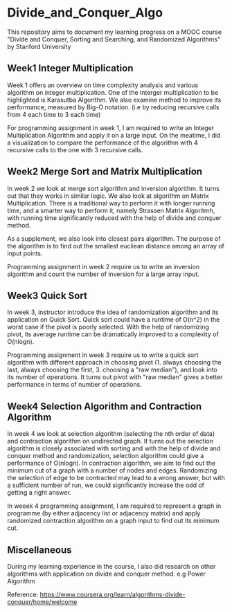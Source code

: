 # Divide_and_Conquer_Algo
This repository aims to document my learning progress on a MOOC course "Divide and Conquer, Sorting and Searching, and Randomized Algorithms" by Stanford University

## Week1 Integer Multiplication
Week 1 offers an overview on time complexity analysis and various algorithm on integer multiplication. One of the interger multiplication to be highlighted is Karasutba Algorithm. We also examine method to improve its performance, measured by Big-O notation. 
(i.e by reducing recursive calls from 4 each time to 3 each time)

For programming assignment in week 1, I am required to write an Integer Multiplication Algorithm and apply it on a large input. On the meatime, I did a visualization to compare the performance of the algorithm with 4 recursive calls to the one with 3 recursive calls.

## Week2 Merge Sort and Matrix Multiplication
In week 2  we look at merge sort algorithm and inversion algorithm. It turns out that they works in similar logic. We also look at algorithm on Matrix Multiplication. There is a traditional way to perform it with longer running time, and a smarter way to perform it, namely Strassen Matrix Algoritmh, with running time significantly reduced with the help of divide and conquer method.

As a supplement, we also look into closest pairs algorithm. The purpose of the algorithm is to find out the smallest eucliean distance among an array of input points.

Programming assignment in week 2 require us to write an inversion algorithm and count the number of inversion for a large array input.

## Week3 Quick Sort
In week 3, instructor introduce the idea of randomization algorithm and its application on Quick Sort. Quick sort could have a runtime of O(n^2) in the worst case if the pivot is poorly selected. With the help of randomizing pivot, its average runtime can be dramatically improved to a complexity of O(nlogn).

Programming assignment in week 3 require us to write a quick sort algorithm with different approach in choosing pivot (1. always choosing the last, always choosing the first, 3. choosing a "raw median"), and look into its number of operations. It turns out pivot with "raw median" gives a better performance in terms of number of operations.

## Week4 Selection Algorithm and Contraction Algorithm 
In week 4 we look at selection algorithm (selecting the nth order of data) and contraction algorithm on undirected graph. It turns out the selection algorithm is closely associated with sorting and with the help of divide and conquer method and randomization, selection algorithm could give a performance of O(nlogn). In contraction algorithm, we aim to find out the minimum cut of a graph with a number of nodes and edges. Randomizing the selection of edge to be contracted may lead to a wrong answer, but with a sufficient number of run, we could significantly increase the odd of getting a right answer.

In weeek 4 programming assignment, I am required to represent a graph in programme (by either adjacency list or adjacency matrix) and apply randomized contraction algorithm on a graph input to find out its minimum cut.

## Miscellaneous
During my learning experience in the course, I also did research on other algorithms with application on divide and conquer method.
e.g Power Algorithm

Reference:
https://www.coursera.org/learn/algorithms-divide-conquer/home/welcome
